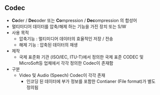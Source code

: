 ## Codec

- **Co**der / **Dec**oder 또는 **Co**mpression / **Dec**ompression 의 합성어
- 멀티미디어 데이터를 압축/해제 하는 기능을 가진 장치 또는 S/W
- 사용 목적
  - 압축기능 : 멀티미디어 데이터의 효율적인 저장 / 전송
  - 해제 기능 : 압축된 데이터의 재생
- 제작
  - 국제 표준화 기관 (ISO/IEC, ITU-T)에서 정의한 국제 표준 CODEC 및 MicroSoft등 업체에서 각각 정의한 Codec이 존재함
- 구분
  - Video 및 Audio (Speech) Codec이 각각 존재
    - 인코딩 된 데이터에 부가 정보를 포함한 Contianer (File format)가 별도 정의됨

